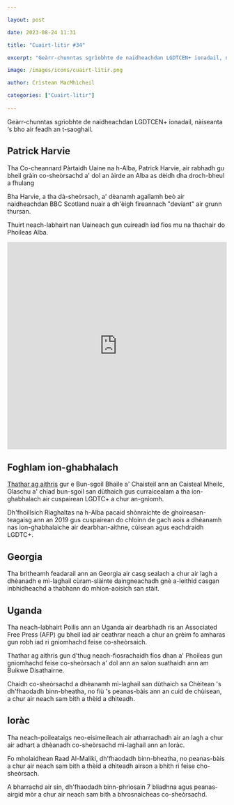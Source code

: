 ```yaml
---

layout: post

date: 2023-08-24 11:31

title: "Cuairt-litir #34"

excerpt: "Geàrr-chunntas sgrìobhte de naidheachdan LGDTCEN+ ionadail, nàiseanta ‘s bho air feadh an t-saoghail."

image: /images/icons/cuairt-litir.png

author: Crìstean MacMhìcheil

categories: ["Cuairt-litir"]
  
---
```


Geàrr-chunntas sgrìobhte de naidheachdan LGDTCEN+ ionadail, nàiseanta ‘s bho air feadh an t-saoghail.

## Patrick Harvie

Tha Co-cheannard Pàrtaidh Uaine na h-Alba, Patrick Harvie, air rabhadh gu bheil gràin co-sheòrsachd a' dol an àirde an Alba as dèidh dha droch-bheul a fhulang

Bha Harvie, a tha dà-sheòrsach, a' dèanamh agallamh beò air naidheachdan BBC Scotland nuair a dh'èigh fireannach "deviant" air grunn thursan.

Thuirt neach-labhairt nan Uaineach gun cuireadh iad fios mu na thachair do Phoileas Alba.

<iframe width="100%" height="475" frameborder="0" src="https://www.bbc.co.uk/news/av-embeds/66584766/vpid/p0g890vh"></iframe>

## Foghlam ion-ghabhalach

[Thathar ag aithris](https://www.thenational.scot/news/23741392.first-school-scotland-embeds-lgbt-education-curriculum/) gur e Bun-sgoil Bhaile a' Chaisteil ann an Caisteal Mheilc, Glaschu a' chiad bun-sgoil san dùthaich gus curraicealam a tha ion-ghabhalach air cuspairean LGDTC+ a chur an-gnìomh.

Dh'fhoillsich Riaghaltas na h-Alba pacaid shònraichte de ghoireasan-teagaisg ann an 2019 gus cuspairean do chloinn de gach aois a dhèanamh nas ion-ghabhalaiche air dearbhan-aithne, cùisean agus eachdraidh LGDTC+.

## Georgia

Tha britheamh feadarail ann an Georgia air casg sealach a chur air lagh a dhèanadh e mì-laghail cùram-slàinte daingneachadh gnè a-leithid casgan inbhidheachd a thabhann do mhion-aoisich san stàit.

## Uganda

Tha neach-labhairt Poilis ann an Uganda air dearbhadh ris an Associated Free Press (AFP) gu bheil iad air ceathrar neach a chur an grèim fo amharas gun robh iad ri gnìomhachd feise co-sheòrsaich.

Thathar ag aithris gun d'thug neach-fiosrachaidh fios dhan a' Phoileas gun gnìomhachd feise co-sheòrsach a' dol ann an salon suathaidh ann am Buikwe Disathairne.

Chaidh co-sheòrsachd a dhèanamh mì-laghail san dùthaich sa Chèitean 's dh'fhaodadh binn-bheatha, no fiù 's peanas-bàis ann an cuid de chùisean, a chur air neach sam bith a thèid a dhìteadh.

## Ioràc

Tha neach-poileataigs neo-eisimeileach air atharrachadh air an lagh a chur air adhart a dhèanadh co-sheòrsachd mì-laghail ann an Ioràc.

Fo mholaidhean Raad Al-Maliki, dh'fhaodadh binn-bheatha, no peanas-bàis a chur air neach sam bith a thèid a dhìteadh airson a bhith ri feise cho-sheòrsach.

A bharrachd air sin, dh'fhaodadh binn-phrìosain 7 bliadhna agus peanas-airgid mòr a chur air neach sam bith a bhrosnaicheas co-sheòrsachd.